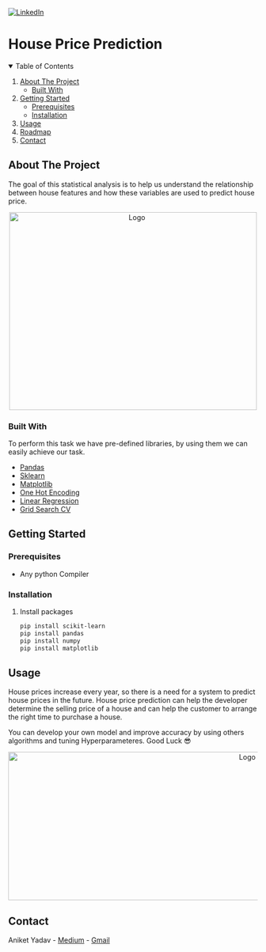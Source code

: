 
[![LinkedIn][linkedin-shield]][linkedin-url]

# House Price Prediction

<!-- TABLE OF CONTENTS -->
<details open="open">
  <summary>Table of Contents</summary>
  <ol>
    <li>
      <a href="#about-the-project">About The Project
      </a>
      <ul>
        <li><a href="#built-with">Built With</a></li>
      </ul>
    </li>
    <li>
      <a href="#getting-started">Getting Started</a>
      <ul>
        <li><a href="#prerequisites">Prerequisites</a></li>
        <li><a href="#installation">Installation</a></li>
      </ul>
    </li>
    <li><a href="#usage">Usage</a></li>
    <li><a href="#roadmap">Roadmap</a></li>
    <li><a href="#contact">Contact</a></li>
  </ol>
</details>



<!-- ABOUT THE PROJECT -->
## About The Project

The goal of this statistical analysis is to help us understand the relationship between house features and how these variables are used to predict house price.


<p align="center">
<img src="https://cdn.shortpixel.ai/client/q_glossy,ret_img,w_400,h_300/https://pianalytix.com/wp-content/uploads/2020/10/Bangalore-House-price-prediction-pianalytix.gif"
 alt="Logo" width="500" height="400">
</p>


### Built With

To perform this task we have pre-defined libraries, by using them we can easily achieve our task.
* [Pandas](https://www.w3schools.com/python/pandas/default.asp)
* [Sklearn](https://scikit-learn.org/stable/)
* [Matplotlib](https://matplotlib.org/)
* [One Hot Encoding](https://machinelearningmastery.com/why-one-hot-encode-data-in-machine-learning/)
* [Linear Regression](https://scikit-learn.org/stable/modules/generated/sklearn.linear_model.LinearRegression.html)
* [Grid Search CV](https://scikit-learn.org/stable/modules/generated/sklearn.model_selection.GridSearchCV.html)


<!-- GETTING STARTED -->
## Getting Started

### Prerequisites
* Any python Compiler

### Installation

1. Install packages
   ```sh
   pip install scikit-learn
   pip install pandas
   pip install numpy
   pip install matplotlib
   ```



<!-- USAGE EXAMPLES -->
## Usage

House prices increase every year, so there is a need for a system to predict house prices in the future. House price prediction can help the developer determine the selling price of a house and can help the customer to arrange the right time to purchase a house.





You can develop your own model and improve accuracy by using others algorithms and tuning Hyperparameteres. Good Luck 😎

<p align="center">
<img src="https://www.reno.gov/Home/ShowImage?id=7739&t=635620964226970000"
 alt="Logo" width="950" height="300">
</p>



## Contact

Aniket Yadav - [Medium](https://aniketyadavv.medium.com/) - [Gmail](https://yadavaniket0820gmail.com/)
<!-- MARKDOWN LINKS & IMAGES -->
<!-- https://www.markdownguide.org/basic-syntax/#reference-style-links -->
[linkedin-shield]: https://img.shields.io/badge/-LinkedIn-black.svg?style=for-the-badge&logo=linkedin&colorB=555
[linkedin-url]: https://www.linkedin.com/in/aniket-yadav-2008/

